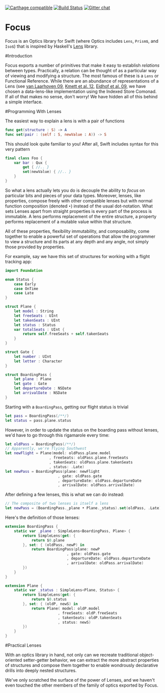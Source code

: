 [![Carthage compatible](https://img.shields.io/badge/Carthage-compatible-4BC51D.svg?style=flat)](https://github.com/Carthage/Carthage)
[![Build Status](https://travis-ci.org/typelift/Focus.svg?branch=master)](https://travis-ci.org/typelift/Focus) 
[![Gitter chat](https://badges.gitter.im/DPVN/chat.png)](https://gitter.im/typelift/general?utm_source=share-link&utm_medium=link&utm_campaign=share-link)


# Focus
Focus is an Optics library for Swift (where Optics includes `Lens`,
`Prism`s, and `Iso`s) that is inspired by Haskell's
[Lens](https://github.com/ekmett/lens) library.

#Introduction

Focus exports a number of primitives that make it easy to establish
*relations* between types.  Practically, a relation can be thought of
as a particular way of viewing and modifying a structure.  The most
famous of these is a `Lens` or Functional Reference.  While there are
an abundance of representations of a Lens (see
[van Laarhoven 09](http://www.twanvl.nl/blog/haskell/cps-functional-references),
[Kmett et al. 12](http://lens.github.io),
[Eidhof et al. 09](https://hackage.haskell.org/package/fclabels), we
have chosen a data-lens-like implementation using the Indexed Store
Comonad.  If all of that makes no sense, don't worry!  We have hidden
all of this behind a simple interface.

#Programming With Lenses

The easiest way to explain a lens is with a pair of functions

```swift
func get(structure : S) -> A
func set(pair : (self : S, newValue : A)) -> S
```

This should look quite familiar to you!  After all, Swift includes
syntax for this very pattern

```swift
final class Foo {
	var bar : Qux {
		get { //.. }
		set(newValue) { //.. }
	}
}
```

So what a lens actually lets you do is decouple the ability to *focus*
on particular bits and pieces of your data types. Moreover, lenses,
like properties, compose freely with other compatible lenses but with
normal function composition (denoted `•`) instead of the usual
dot-notation.  What sets Lenses apart from straight properties is
every part of the process is immutable.  A lens performs replacement
of the entire structure, a property performs replacement of a mutable
value within that structure.

All of these properties, flexibility immutability, and composability,
come together to enable a powerful set of operations that allow the
programmer to view a structure and its parts at any depth and any
angle, not simply those provided by properties.

For example, say we have this set of structures for working with a
flight tracking app:

```swift
import Foundation

enum Status {
	case Early
	case OnTime
	case Late
}

struct Plane {
	let model : String
	let freeSeats : UInt
	let takenSeats : UInt
	let status : Status
	var totalSeats : UInt {
		return self.freeSeats + self.takenSeats
	}
}

struct Gate {
	let number : UInt
	let letter : Character
}

struct BoardingPass {
	let plane : Plane
	let gate : Gate
	let departureDate : NSDate
	let arrivalDate : NSDate
}

```

Starting with a `BoardingPass`, getting our flight status is trivial

```swift
let pass = BoardingPass(/**/)
let status = pass.plane.status
```

However, in order to update the status on the boarding pass without
lenses, we'd have to go through this rigamarole every time:

```swift
let oldPass = BoardingPass(/**/)
// Apparently, we're flying Southwest
let newFlight = Plane(model: oldPass.plane.model
					, freeSeats: oldPass.plane.freeSeats
					, takenSeats: oldPass.plane.takenSeats
					, status: .Late)
let newPass = BoardingPass(plane: newFlight
						, gate: oldPass.gate
						, departureDate: oldPass.departureDate
						, arrivalDate: oldPass.arrivalDate)
```

After defining a few lenses, this is what we can do instead:

```swift
// The composite of two lenses is itself a lens
let newPass = (BoardingPass._plane • Plane._status).set(oldPass, .Late)
```

Here's the definition of those lenses:

```swift
extension BoardingPass {
	static var _plane : SimpleLens<BoardingPass, Plane> {
		return SimpleLens(get: {
			return $0.plane
		}, set: { (oldPass, newP) in
			return BoardingPass(plane: newP
							, gate: oldPass.gate
							, departureDate: oldPass.departureDate
							, arrivalDate: oldPass.arrivalDate)
		})
	}
}

extension Plane {
	static var _status : SimpleLens<Plane, Status> {
		return SimpleLens(get: {
			return $0.status
		}, set: { (oldP, newS) in
			return Plane( model: oldP.model
						, freeSeats: oldP.freeSeats
						, takenSeats: oldP.takenSeats
						, status: newS)
		})
	}
}
```

#Practical Lenses

With an optics library in hand, not only can we recreate traditional
object-oriented setter-getter behavior, we can extract the more
abstract properties of structures and compose them together to enable
wondrously declarative drills into deeply nested structures.

We've only scratched the surface of the power of Lenses, and we
haven't even touched the other members of the family of optics
exported by Focus.
